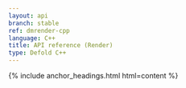 ```yaml
---
layout: api
branch: stable
ref: dmrender-cpp
language: C++
title: API reference (Render)
type: Defold C++
---
```

{% include anchor_headings.html html=content %}